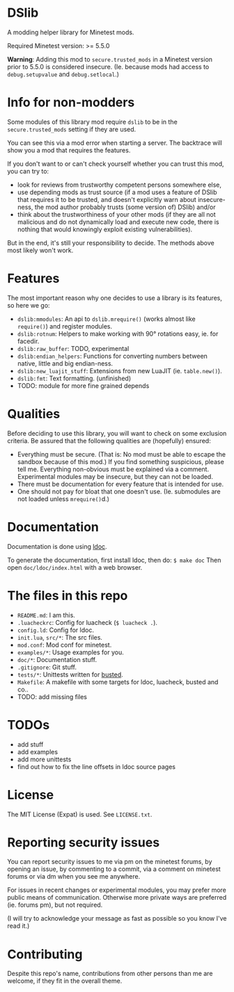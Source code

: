 
DSlib
=====

A modding helper library for Minetest mods.

Required Minetest version: >= 5.5.0

**Warning**: Adding this mod to `secure.trusted_mods` in a Minetest version prior
to 5.5.0 is considered insecure. (Ie. because mods had access to `debug.setupvalue`
and `debug.setlocal`.)


# Info for non-modders

Some modules of this library mod require `dslib` to be in the `secure.trusted_mods`
setting if they are used.

You can see this via a mod error when starting a server. The backtrace will show
you a mod that requires the features.

If you don't want to or can't check yourself whether you can trust this mod, you
can try to:

* look for reviews from trustworthy competent persons somewhere else,
* use depending mods as trust source (if a mod uses a feature of DSlib that requires
  it to be trusted, and doesn't explicitly warn about insecure-ness, the mod author
  probably trusts (some version of) DSlib) and/or
* think about the trustworthiness of your other mods (if they are all not malicious
  and do not dynamically load and execute new code, there is nothing that would
  knowingly exploit existing vulnerabilities).

But in the end, it's still your responsibility to decide.
The methods above most likely won't work.


# Features

The most important reason why one decides to use a library is its features, so
here we go:

* `dslib:mmodules`: An api to `dslib.mrequire()` (works almost like `require()`) and
  register modules.
* `dslib:rotnum`: Helpers to make working with 90° rotations easy, ie. for facedir.
* `dslib:raw_buffer`: TODO, experimental
* `dslib:endian_helpers`: Functions for converting numbers between native,
  little and big endian-ness.
* `dslib:new_luajit_stuff`: Extensions from new LuaJIT (ie. `table.new()`).
* `dslib:fmt`: Text formatting. (unfinished)
* TODO: module for more fine grained depends


# Qualities

Before deciding to use this library, you will want to check on some exclusion
criteria. Be assured that the following qualities are (hopefully) ensured:

* Everything must be secure.
  (That is: No mod must be able to escape the sandbox because of this mod.)
  If you find something suspicious, please tell me. Everything non-obvious must
  be explained via a comment.
  Experimental modules may be insecure, but they can not be loaded.
* There must be documentation for every feature that is intended for use.
* One should not pay for bloat that one doesn't use. (Ie. submodules are not
  loaded unless `mrequire()`d.)


# Documentation

Documentation is done using [ldoc](https://stevedonovan.github.io/ldoc/).

To generate the documentation, first install ldoc, then do:
`$ make doc`
Then open `doc/ldoc/index.html` with a web browser.


# The files in this repo

* `README.md`: I am this.
* `.luacheckrc`: Config for luacheck (`$ luacheck .`).
* `config.ld`: Config for ldoc.
* `init.lua`, `src/*`: The src files.
* `mod.conf`: Mod conf for minetest.
* `examples/*`: Usage examples for you.
* `doc/*`: Documentation stuff.
* `.gitignore`: Git stuff.
* `tests/*`: Unittests written for [busted](https://olivinelabs.com/busted/).
* `Makefile`: A makefile with some targets for ldoc, luacheck, busted and co..
* TODO: add missing files


# TODOs

* add stuff
* add examples
* add more unittests
* find out how to fix the line offsets in ldoc source pages


# License

The MIT License (Expat) is used. See `LICENSE.txt`.


# Reporting security issues

You can report security issues to me via pm on the minetest forums, by opening
an issue, by commenting to a commit, via a comment on minetest forums or via dm
when you see me anywhere.

For issues in recent changes or experimental modules, you may prefer more public
means of communication. Otherwise more private ways are preferred (ie. forums pm),
but not required.

(I will try to acknowledge your message as fast as possible so you know I've read
it.)


# Contributing

Despite this repo's name, contributions from other persons than me are welcome, if
they fit in the overall theme.
